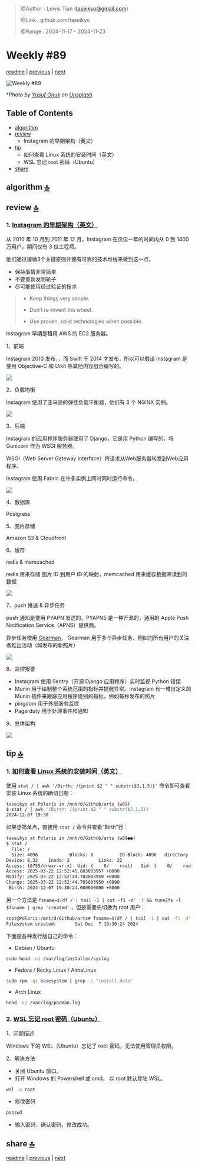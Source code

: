 > @Author  : Lewis Tian (taseikyo@gmail.com)
>
> @Link    : github.com/taseikyo
>
> @Range   : 2024-11-17 - 2024-11-23

# Weekly #89

[readme](../README.md) | [previous](202411W2.md) | [next](202411W4.md)

![](../images/2024/11/yusuf-onuk-d94ltt7Zesk-unsplash.jpg "Weekly #89")

\**Photo by [Yusuf Onuk](https://unsplash.com/@onkysf) on [Unsplash](https://unsplash.com/photos/persons-hand-on-blue-ocean-water-during-daytime-d94ltt7Zesk)*

## Table of Contents

- [algorithm](#algorithm-)
- [review](#review-)
	- Instagram 的早期架构（英文）
- [tip](#tip-)
	- 如何查看 Linux 系统的安装时间（英文）
	- WSL 忘记 root 密码（Ubuntu）
- [share](#share-)

## algorithm [🔝](#weekly-89)

## review [🔝](#weekly-89)

### 1. [Instagram 的早期架构（英文）](https://read.engineerscodex.com/p/how-instagram-scaled-to-14-million)

从 2010 年 10 月到 2011 年 12 月，Instagram 在仅仅一年的时间内从 0 到 1400 万用户，期间仅有 3 位工程师。

他们通过遵循3个关键原则并拥有可靠的技术堆栈来做到这一点。

- 保持事情非常简单
- 不要重新发明轮子
- 尽可能使用经过验证的技术

> - Keep things very simple.
>
> - Don’t re-invent the wheel.
>
> - Use proven, solid technologies when possible.

Instagram 早期是租用 AWS 的 EC2 服务器。

1、前端

Instagram 2010 发布，，而 Swift 于 2014 才发布，所以可以假设 Instagram 是使用 Objective-C 和 Uikit 等其他内容组合编写的。

![](../images/2024/11/b1f72ce0-1963-4176-a493-517a1788a277_374x395.png)

2、负载均衡

Instagram 使用了亚马逊的弹性负载平衡器，他们有 3 个 NGINX 实例。

![](../images/2024/11/c2e2b88d-751d-4c2c-b87e-95cd90aef20e_642x395.png)

3、后端

Instagram 的应用程序服务器使用了 Django，它是用 Python 编写的，将 Gunicorn 作为 WSGI 服务器。

WSGI（Web Server Gateway Interface）将请求从Web服务器转发到Web应用程序。

Instagram 使用 Fabric 在许多实例上同时同时运行命令。

![](../images/2024/11/d644ba96-4f13-4fe2-8e9f-e01cdec85171_1005x395.png)

4、数据库

Postgress

5、图片存储

Amazon S3 & Cloudfront

6、缓存

redis & memcached

redis 用来存储 图片 ID 到用户 ID 的映射，memcached 用来缓存数据库读到的数据

![](../images/2024/11/96c6476f-b900-4591-a672-295048bda0a4_1466x597.png)

7、push 推送 & 异步任务

push 通知是使用 PYAPN 发送的。PYAPNS 是一种开源的，通用的 Apple Push Notification Service（APNS）提供商。

异步任务使用 [Gearman](https://gearman.org/)， Gearman 用于多个异步任务，例如向所有用户的关注者推出活动（如发布的新照片）

![](../images/2024/11/b586cf1d-c74f-4166-abe3-c143c54c4151_682x678.png)

8、监控报警

- Instagram 使用 Sentry（开源 Django 应用程序）实时监视 Python 错误
- Munin 用于绘制整个系统范围的指标并提醒异常。Instagram 有一堆自定义的 Munin 插件来跟踪应用程序级别的指标，例如每秒发布的照片
- pingdom 用于外部服务监控
- Pagerduty 用于处理事件和通知

9、总体架构

![](../images/2024/11/a279781f-8c76-4e67-8a63-6b9930d1a48c_1984x937.png)

## tip [🔝](#weekly-89)

### 1. [如何查看 Linux 系统的安装时间（英文）](https://linuxiac.com/how-to-find-linux-os-installation-date)

使用 `stat / | awk '/Birth: /{print $2 " " substr($3,1,5)}'` 命令即可查看安装 Linux 系统的确切日期：

```bash
taseikyo at Polaris in /mnt/d/Github/arts (w89)
$ stat / | awk '/Birth: /{print $2 " " substr($3,1,5)}'
2024-12-07 19:30
```

如果想简单点，直接用 `stat /` 命令并查看“Birth”行：

```bash
taseikyo at Polaris in /mnt/d/Github/arts (w89●●)
$ stat /
  File: /
  Size: 4096            Blocks: 8          IO Block: 4096   directory
Device: 8,32    Inode: 2           Links: 22
Access: (0755/drwxr-xr-x)  Uid: (    0/    root)   Gid: (    0/    root)
Access: 2025-03-22 12:52:45.883003957 +0800
Modify: 2025-03-22 12:52:44.703003950 +0800
Change: 2025-03-22 12:52:44.703003950 +0800
 Birth: 2024-12-07 19:30:24.000000000 +0800
```

另一个方法是 `fsname=$(df / | tail -1 | cut -f1 -d' ') && tune2fs -l $fsname | grep 'created'` ，但是需要先切换为 root 用户：

```bash
root@Polaris:/mnt/d/Github/arts# fsname=$(df / | tail -1 | cut -f1 -d' ') && tune2fs -l $fsname | grep 'created'
Filesystem created:       Sat Dec  7 19:30:24 2024
```

下面是各种发行版自己的命令：

- Debian / Ubuntu

```bash
sudo head -n1 /var/log/installer/syslog
```

- Fedora / Rocky Linux / AlmaLinux

```bash
sudo rpm -qi basesystem | grep -i "install date"
```

- Arch Linux

```bash
head -n1 /var/log/pacman.log
```

### 2. [WSL 忘记 root 密码（Ubuntu）](https://blog.csdn.net/weixin_45100742/article/details/140101405)

1、问题描述

Windows 下的 WSL（Ubuntu）忘记了 root 密码，无法使用管理员权限。

2、解决方法

- 关闭 Ubuntu 窗口。
- 打开 Windows 的 Powershell 或 cmd， 以 root 默认登陆 WSL。

```bash
wsl -u root
```

- 修改密码

```bash
passwd
```

- 输入密码，确认密码，修改成功。

## share [🔝](#weekly-89)

[readme](../README.md) | [previous](202411W2.md) | [next](202411W4.md)
